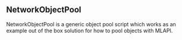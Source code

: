 ## NetworkObjectPool

NetworkObjectPool is a generic object pool script which works as an example out of the box solution for how to pool objects with MLAPI.